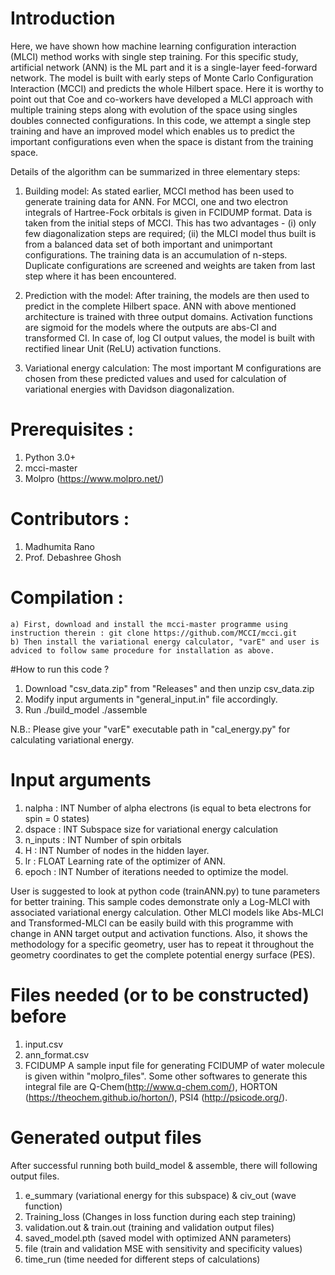 # Introduction
Here, we have shown how machine learning configuration interaction (MLCI) method works with single step training. 
For this specific study, artificial network (ANN) is the ML part and it is a single-layer feed-forward network. 
The model is built with early steps of Monte Carlo Configuration Interaction (MCCI) and predicts the whole Hilbert 
space. Here it is worthy to point out that Coe and co-workers have developed a MLCI approach with multiple training 
steps along with evolution of the space using singles doubles connected configurations. In this code, we attempt a 
single step training and have an improved model which enables us to predict the important configurations even when 
the space is distant from the training space.

Details of the algorithm can be summarized in three elementary steps:

1. Building model: 		As stated earlier, MCCI method has been used to generate training data for ANN. For MCCI, one and two 
                                electron integrals of Hartree-Fock orbitals is given in FCIDUMP format. Data is taken from the initial 
				steps of MCCI. This has two advantages - (i) only few diagonalization steps are required; (ii) the MLCI
				model thus built is from a balanced data set of both important and unimportant configurations. 
                   		The training data is an accumulation of n-steps. Duplicate configurations are screened and weights are 
 				taken from last step where it has been encountered.
    
2. Prediction with the model: 	After training, the models are then used to predict in the complete Hilbert space. 
				ANN with above mentioned architecture is trained with three output domains. 
    			      	Activation functions are sigmoid for the models where the outputs are abs-CI and transformed CI.
                              	In case of, log CI output values, the model is built with rectified linear Unit (ReLU) activation 
                              	functions. 
    
3. Variational energy 
   calculation:  		The most important M configurations are chosen from these predicted values and used for
    				calculation of variational energies with Davidson diagonalization.

# Prerequisites :
1. Python 3.0+
2. mcci-master
3. Molpro (https://www.molpro.net/)

# Contributors :
1. Madhumita Rano
2. Prof. Debashree Ghosh

# Compilation :
	a) First, download and install the mcci-master programme using instruction therein : git clone https://github.com/MCCI/mcci.git
	b) Then install the variational energy calculator, "varE" and user is adviced to follow same procedure for installation as above.

#How to run this code ?
1. Download "csv_data.zip" from "Releases" and then unzip csv_data.zip
2. Modify input arguments in "general_input.in" file accordingly. 
3. Run 
   ./build_model
   ./assemble

N.B.: Please give your "varE" executable path in "cal_energy.py" for calculating variational energy.

# Input arguments 
1. nalpha        : 	INT
       			Number of alpha electrons (is equal to beta electrons for spin = 0 states)
2. dspace        : 	INT
			Subspace size for variational energy calculation
3. n_inputs	 :	INT
			Number of spin orbitals
4. H		 :	INT
			Number of nodes in the hidden layer.
5. lr		 :	FLOAT
			Learning rate of the optimizer of ANN.
6. epoch	 :	INT
			Number of iterations needed to optimize the model.

User is suggested to look at python code (trainANN.py) to tune parameters for better training. This sample codes demonstrate only a Log-MLCI
with associated variational energy calculation. Other MLCI models like Abs-MLCI and Transformed-MLCI can be easily build with this programme
with change in ANN target output and activation functions. Also, it shows the methodology for a specific geometry, user has to repeat it 
throughout the geometry coordinates to get the complete potential energy surface (PES).



# Files needed (or to be constructed) before
1. input.csv
2. ann_format.csv
3. FCIDUMP
A sample input file for generating FCIDUMP of water molecule is given within "molpro_files". Some other softwares to generate this integral 
file are Q-Chem(http://www.q-chem.com/), HORTON (https://theochem.github.io/horton/), PSI4 (http://psicode.org/).



# Generated output files
After successful running both build_model & assemble, there will following output files. 
1. e_summary (variational energy for this subspace) & civ_out (wave function)
2. Training_loss (Changes in loss function during each step training)
3. validation.out & train.out (training and validation output files)
4. saved_model.pth (saved model with optimized ANN parameters)
5. file (train and validation MSE with sensitivity and specificity values)
6. time_run (time needed for different steps of calculations)
